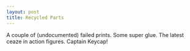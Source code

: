 ```yaml
---
layout: post
title: Recycled Parts
---
```


A couple of (undocumented) failed prints. Some super glue. The latest ceaze in action figures. Captain Keycap!
